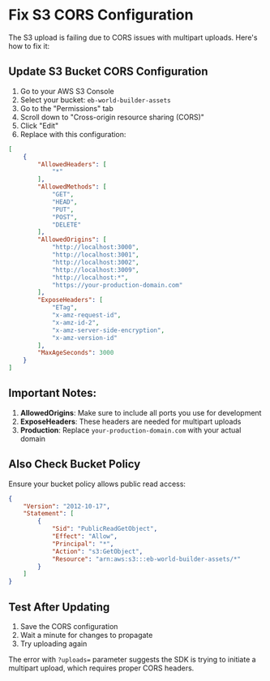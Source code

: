 # Fix S3 CORS Configuration

The S3 upload is failing due to CORS issues with multipart uploads. Here's how to fix it:

## Update S3 Bucket CORS Configuration

1. Go to your AWS S3 Console
2. Select your bucket: `eb-world-builder-assets`
3. Go to the "Permissions" tab
4. Scroll down to "Cross-origin resource sharing (CORS)"
5. Click "Edit"
6. Replace with this configuration:

```json
[
    {
        "AllowedHeaders": [
            "*"
        ],
        "AllowedMethods": [
            "GET",
            "HEAD",
            "PUT",
            "POST",
            "DELETE"
        ],
        "AllowedOrigins": [
            "http://localhost:3000",
            "http://localhost:3001", 
            "http://localhost:3002",
            "http://localhost:3009",
            "http://localhost:*",
            "https://your-production-domain.com"
        ],
        "ExposeHeaders": [
            "ETag",
            "x-amz-request-id",
            "x-amz-id-2",
            "x-amz-server-side-encryption",
            "x-amz-version-id"
        ],
        "MaxAgeSeconds": 3000
    }
]
```

## Important Notes:

1. **AllowedOrigins**: Make sure to include all ports you use for development
2. **ExposeHeaders**: These headers are needed for multipart uploads
3. **Production**: Replace `your-production-domain.com` with your actual domain

## Also Check Bucket Policy

Ensure your bucket policy allows public read access:

```json
{
    "Version": "2012-10-17",
    "Statement": [
        {
            "Sid": "PublicReadGetObject",
            "Effect": "Allow",
            "Principal": "*",
            "Action": "s3:GetObject",
            "Resource": "arn:aws:s3:::eb-world-builder-assets/*"
        }
    ]
}
```

## Test After Updating

1. Save the CORS configuration
2. Wait a minute for changes to propagate
3. Try uploading again

The error with `?uploads=` parameter suggests the SDK is trying to initiate a multipart upload, which requires proper CORS headers.